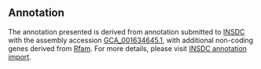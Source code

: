 

Annotation
----------

The annotation presented is derived from annotation submitted to
[INSDC](http://www.insdc.org) with the assembly accession
[GCA\_001634645.1](http://www.ebi.ac.uk/ena/data/view/GCA_001634645.1),
with additional non-coding genes derived from
[Rfam](http://rfam.xfam.org/). For more details, please visit [INSDC
annotation
import](http://ensemblgenomes.org/info/data/insdc_annotation).
